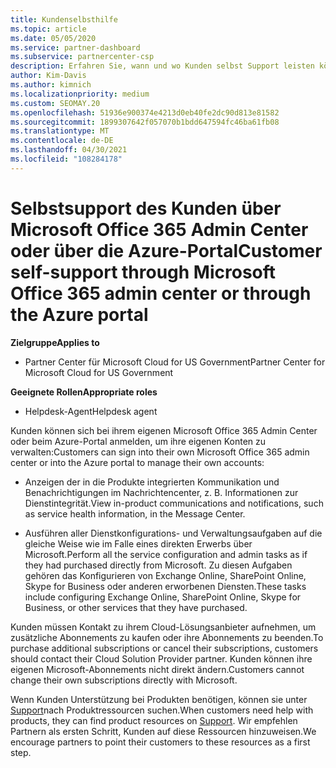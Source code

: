 ```yaml
---
title: Kundenselbsthilfe
ms.topic: article
ms.date: 05/05/2020
ms.service: partner-dashboard
ms.subservice: partnercenter-csp
description: Erfahren Sie, wann und wo Kunden selbst Support leisten können, um ihre eigenen Konten zu verwalten, und wann sie sich an ihren Cloud Solution Provider Partner wenden sollten.
author: Kim-Davis
ms.author: kimnich
ms.localizationpriority: medium
ms.custom: SEOMAY.20
ms.openlocfilehash: 51936e900374e4213d0eb40fe2dc90d813e81582
ms.sourcegitcommit: 1899307642f057070b1bdd647594fc46ba61fb08
ms.translationtype: MT
ms.contentlocale: de-DE
ms.lasthandoff: 04/30/2021
ms.locfileid: "108284178"
---
```

# <a name="customer-self-support-through-microsoft-office-365-admin-center-or-through-the-azure-portal"></a><span data-ttu-id="43586-103">Selbstsupport des Kunden über Microsoft Office 365 Admin Center oder über die Azure-Portal</span><span class="sxs-lookup"><span data-stu-id="43586-103">Customer self-support through Microsoft Office 365 admin center or through the Azure portal</span></span>

<span data-ttu-id="43586-104">**Zielgruppe**</span><span class="sxs-lookup"><span data-stu-id="43586-104">**Applies to**</span></span>

- <span data-ttu-id="43586-105">Partner Center für Microsoft Cloud for US Government</span><span class="sxs-lookup"><span data-stu-id="43586-105">Partner Center for Microsoft Cloud for US Government</span></span>

<span data-ttu-id="43586-106">**Geeignete Rollen**</span><span class="sxs-lookup"><span data-stu-id="43586-106">**Appropriate roles**</span></span>

- <span data-ttu-id="43586-107">Helpdesk-Agent</span><span class="sxs-lookup"><span data-stu-id="43586-107">Helpdesk agent</span></span>

<span data-ttu-id="43586-108">Kunden können sich bei ihrem eigenen Microsoft Office 365 Admin Center oder beim Azure-Portal anmelden, um ihre eigenen Konten zu verwalten:</span><span class="sxs-lookup"><span data-stu-id="43586-108">Customers can sign into their own Microsoft Office 365 admin center or into the Azure portal to manage their own accounts:</span></span>

- <span data-ttu-id="43586-109">Anzeigen der in die Produkte integrierten Kommunikation und Benachrichtigungen im Nachrichtencenter, z. B. Informationen zur Dienstintegrität.</span><span class="sxs-lookup"><span data-stu-id="43586-109">View in-product communications and notifications, such as service health information, in the Message Center.</span></span>

- <span data-ttu-id="43586-110">Ausführen aller Dienstkonfigurations- und Verwaltungsaufgaben auf die gleiche Weise wie im Falle eines direkten Erwerbs über Microsoft.</span><span class="sxs-lookup"><span data-stu-id="43586-110">Perform all the service configuration and admin tasks as if they had purchased directly from Microsoft.</span></span> <span data-ttu-id="43586-111">Zu diesen Aufgaben gehören das Konfigurieren von Exchange Online, SharePoint Online, Skype for Business oder anderen erworbenen Diensten.</span><span class="sxs-lookup"><span data-stu-id="43586-111">These tasks include configuring Exchange Online, SharePoint Online, Skype for Business, or other services that they have purchased.</span></span>

<span data-ttu-id="43586-112">Kunden müssen Kontakt zu ihrem Cloud-Lösungsanbieter aufnehmen, um zusätzliche Abonnements zu kaufen oder ihre Abonnements zu beenden.</span><span class="sxs-lookup"><span data-stu-id="43586-112">To purchase additional subscriptions or cancel their subscriptions, customers should contact their Cloud Solution Provider partner.</span></span> <span data-ttu-id="43586-113">Kunden können ihre eigenen Microsoft-Abonnements nicht direkt ändern.</span><span class="sxs-lookup"><span data-stu-id="43586-113">Customers cannot change their own subscriptions directly with Microsoft.</span></span>

<span data-ttu-id="43586-114">Wenn Kunden Unterstützung bei Produkten benötigen, können sie unter [Support](https://partnercenter.microsoft.com/partner/support)nach Produktressourcen suchen.</span><span class="sxs-lookup"><span data-stu-id="43586-114">When customers need help with products, they can find product resources on [Support](https://partnercenter.microsoft.com/partner/support).</span></span> <span data-ttu-id="43586-115">Wir empfehlen Partnern als ersten Schritt, Kunden auf diese Ressourcen hinzuweisen.</span><span class="sxs-lookup"><span data-stu-id="43586-115">We encourage partners to point their customers to these resources as a first step.</span></span>

 

 



